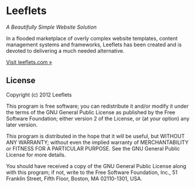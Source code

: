 Leeflets
========

*A Beautifully Simple Website Solution*

In a flooded marketplace of overly complex website templates, content management systems and frameworks, Leeflets has been created and is devoted to delivering a much needed alternative.

[Visit leeflets.com &raquo;](http://leeflets.com)

License
-------

Copyright (c) 2012 Leeflets

This program is free software; you can redistribute it and/or
modify it under the terms of the GNU General Public License
as published by the Free Software Foundation; either version 2
of the License, or (at your option) any later version.

This program is distributed in the hope that it will be useful,
but WITHOUT ANY WARRANTY; without even the implied warranty of
MERCHANTABILITY or FITNESS FOR A PARTICULAR PURPOSE.  See the
GNU General Public License for more details.

You should have received a copy of the GNU General Public License
along with this program; if not, write to the Free Software
Foundation, Inc., 51 Franklin Street, Fifth Floor, Boston, MA  02110-1301, USA.
